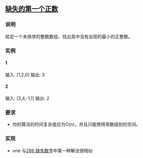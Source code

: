 ## [缺失的第一个正数](https://leetcode-cn.com/problems/first-missing-positive/)
### 说明

给定一个未排序的整数数组，找出其中没有出现的最小的正整数。

### 实例
#### 1

输入: [1,2,0]
输出: 3

#### 2

输入: [3,4,-1,1]
输出: 2

### 要求

* 你的算法的时间复杂度应为O(n)，并且只能使用常数级别的空间。

### 实现
* one 与[286 缺失数字](https://github.com/zywaited/leetcode/tree/master/251-300/286/)中第一种解法很相似